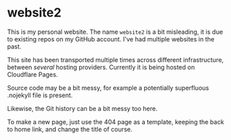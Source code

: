 # website2

This is my personal website. The name `website2` is a bit misleading, it is due to existing repos on my GitHub account. I've had multiple websites in the past.

This site has been transported multiple times across different infrastructure, between *several* hosting providers. Currently it is being hosted on Cloudflare Pages.

Source code may be a bit messy, for example a potentially superfluous .nojekyll file is present.

Likewise, the Git history can be a bit messy too here.

To make a new page, just use the 404 page as a template, keeping the back to home link, and change the title of course.
